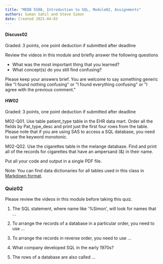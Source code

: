 ```yaml
---
title: "MEDB 5508, Introduction to SQL, Module02, Assignments"
authors: Suman Sahil and Steve Simon
date: Created 2021-04-03
---
```


#### Discuss02

Graded: 3 points, one point deduction if submitted after deadline

Review the videos in this module and briefly answer the following questions

+ What was the most important thing that you learned?
+ What concept(s) do you still find confusing?

Please keep your answers brief. You are welcome to say something generic like "I found nothing confusing" or "I found everything confusing" or "I agree with the previous comment."

#### HW02

Graded: 3 points, one point deduction if submitted after deadline

M02-Q01. Use table patient_type table in the EHR data mart. Order all the fields by Pat_type_desc and print just the first four rows from the table. Please note that if you are using SAS to access a SQL database, you need to use the keyword monotonic.

M02-Q02. Use the cigarettes table in the melange database. Find and print all of the records for cigarettes that have an ampersand (&) in their name.

Put all your code and output in a single PDF file.

Note: You can find data dictionaries for all tables used in this class in [Markdown format][git1].

### Quiz02

Please review the videos in this module before taking this quiz.

1. The SQL statement, where name like '%Simon', will look for names that ...

2. To arrange the records of a database in a particular order, you need to use ...

3. To arrange the records in reverse order, you need to use ...

4. What company developed SQL in the early 1970s?

5. The rows of a database are also called ...

[git1]: https://github.com/pmean/introduction-to-sql/blob/master/data/all-data.md
